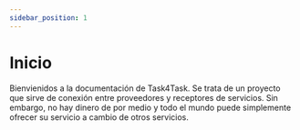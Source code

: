 ```yaml
---
sidebar_position: 1
---
```


# Inicio

Bienvienidos a la documentación de Task4Task.
Se trata de un proyecto que sirve de conexión entre proveedores y receptores de servicios.
Sin embargo, no hay dinero de por medio y todo el mundo puede simplemente ofrecer su servicio a cambio de otros servicios.
